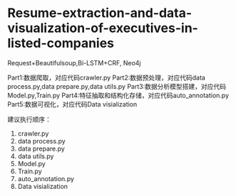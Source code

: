 # Resume-extraction-and-data-visualization-of-executives-in-listed-companies
Request+Beautifulsoup,Bi-LSTM+CRF, Neo4j

Part1:数据爬取，对应代码crawler.py
Part2:数据预处理，对应代码data process.py,data prepare.py,data utils.py
Part3:数据分析模型搭建，对应代码Model.py,Train.py
Part4:特征抽取和结构化存储，对应代码auto_annotation.py
Part5:数据可视化，对应代码Data visialization

建议执行顺序：
1. crawler.py
2. data process.py
3. data prepare.py
4. data utils.py
5. Model.py
6. Train.py
7. auto_annotation.py
8. Data visialization
